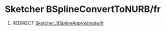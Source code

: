 # Sketcher BSplineConvertToNURB/fr
1.  REDIRECT [Sketcher\_BSplineApproximate/fr](Sketcher_BSplineApproximate/fr.md)
